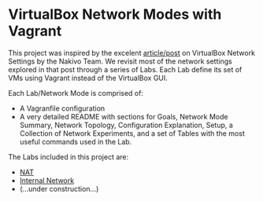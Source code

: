 # VirtualBox Network Modes with Vagrant 

This project was inspired by the excelent [article/post](https://www.nakivo.com/blog/virtualbox-network-setting-guide/) on VirtualBox Network Settings by the Nakivo Team. We revisit most of the network settings explored in that post through a series of Labs. Each Lab define its set of VMs using Vagrant instead of the VirtualBox GUI.

Each Lab/Network Mode is comprised of:
- A Vagranfile configuration
- A very detailed README with sections for Goals, Network Mode Summary, Network Topology, Configuration Explanation, Setup, a Collection of Network Experiments, and a set of Tables with the most useful commands used in the Lab.

The Labs included in this project are:

- [NAT](./NAT/README.md)
- [Internal Network](./Internal/README.md)
- (...under construction...)
